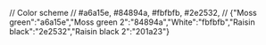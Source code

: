 // Color scheme
// #a6a15e, #84894a, #fbfbfb, #2e2532,
// {"Moss green":"a6a15e","Moss green 2":"84894a","White":"fbfbfb","Raisin black":"2e2532","Raisin black 2":"201a23"}
